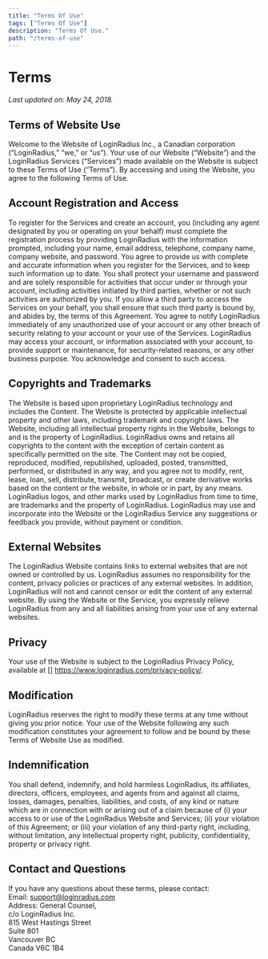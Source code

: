 ```yaml
---
title: "Terms Of Use"
tags: ["Terms Of Use"]
description: "Terms Of Use." 
path: "/terms-of-use"
---
```


# Terms


_Last updated on: May 24, 2018._

## Terms of Website Use  

Welcome to the Website of LoginRadius Inc., a Canadian corporation (“LoginRadius,” “we,” or “us”). Your use of our Website (“Website”) and the LoginRadius Services (“Services”) made available on the Website is subject to these Terms of Use (“Terms”). By accessing and using the Website, you agree to the following Terms of Use.

## Account Registration and Access  

To register for the Services and create an account, you (including any agent designated by you or operating on your behalf) must complete the registration process by providing LoginRadius with the information prompted, including your name, email address, telephone, company name, company website, and password. You agree to provide us with complete and accurate information when you register for the Services, and to keep such information up to date. You shall protect your username and password and are solely responsible for activities that occur under or through your account, including activities initiated by third parties, whether or not such activities are authorized by you. If you allow a third party to access the Services on your behalf, you shall ensure that such third party is bound by, and abides by, the terms of this Agreement. You agree to notify LoginRadius immediately of any unauthorized use of your account or any other breach of security relating to your account or your use of the Services. LoginRadius may access your account, or information associated with your account, to provide support or maintenance, for security-related reasons, or any other business purpose. You acknowledge and consent to such access.

## Copyrights and Trademarks 

The Website is based upon proprietary LoginRadius technology and includes the Content. The Website is protected by applicable intellectual property and other laws, including trademark and copyright laws. The Website, including all intellectual property rights in the Website, belongs to and is the property of LoginRadius. LoginRadius owns and retains all copyrights to the content with the exception of certain content as specifically permitted on the site. The Content may not be copied, reproduced, modified, republished, uploaded, posted, transmitted, performed, or distributed in any way, and you agree not to modify, rent, lease, loan, sell, distribute, transmit, broadcast, or create derivative works based on the content or the website, in whole or in part, by any means. LoginRadius logos, and other marks used by LoginRadius from time to time, are trademarks and the property of LoginRadius. LoginRadius may use and incorporate into the Website or the LoginRadius Service any suggestions or feedback you provide, without payment or condition.

## External Websites  

The LoginRadius Website contains links to external websites that are not owned or controlled by us. LoginRadius assumes no responsibility for the content, privacy policies or practices of any external websites. In addition, LoginRadius will not and cannot censor or edit the content of any external website. By using the Website or the Service, you expressly relieve LoginRadius from any and all liabilities arising from your use of any external websites.

## Privacy  

Your use of the Website is subject to the LoginRadius Privacy Policy, available at [] <a href="https://www.loginradius.com/privacy-policy" target="_blank">https://www.loginradius.com/privacy-policy/</a>.

## Modification  

LoginRadius reserves the right to modify these terms at any time without giving you prior notice. Your use of the Website following any such modification constitutes your agreement to follow and be bound by these Terms of Website Use as modified.

## Indemnification  

You shall defend, indemnify, and hold harmless LoginRadius, its affiliates, directors, officers, employees, and agents from and against all claims, losses, damages, penalties, liabilities, and costs, of any kind or nature which are in connection with or arising out of a claim because of (i) your access to or use of the LoginRadius Website and Services; (ii) your violation of this Agreement; or (iii) your violation of any third-party right, including, without limitation, any intellectual property right, publicity, confidentiality, property or privacy right.

## Contact and Questions  

If you have any questions about these terms, please contact:  
Email: [support@loginradius.com](mailto:support@loginradius.com)  
Address: General Counsel,  
c/o LoginRadius Inc.  
815 West Hastings Street  
Suite 801  
Vancouver BC  
Canada V6C 1B4

